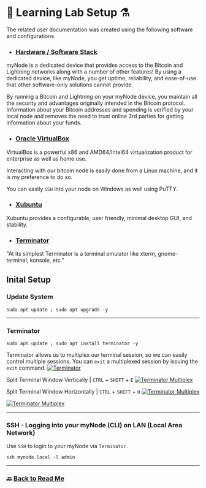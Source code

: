 # 🧪 Learning Lab Setup ⚗️

The related user documentation was created using the following software and configurations.

- ### [Hardware / Software Stack](https://github.com/e-corp-sam-sepiol/lightning/blob/main/mynode.md "Hardware / Software Stack")
myNode is a dedicated device that provides access to the Bitcoin and Lightning networks along with a number of other features! By using a dedicated device, like myNode, you get uptime, reliability, and ease-of-use that other software-only solutions cannot provide.

 By running a Bitcoin and Lightning on your myNode device, you maintain all the security and advantages originally intended in the Bitcoin protocol. Information about your Bitcoin addresses and spending is verified by your local node and removes the need to trust online 3rd parties for getting information about your funds.

-  ### [Oracle VirtualBox](https://www.virtualbox.org/ "Oracle VirtualBox")
VirtualBox is a powerful x86 and AMD64/Intel64 virtualization product for enterprise as well as home use.

 Interacting with our bitcoin node is easily done from a Linux machine, and it is my preference to do so.
 
 You can easily `SSH` into your node on Windows as well using PuTTY. 

-  ### [Xubuntu](https://xubuntu.org/ "Xubuntu")
Xubuntu provides a configurable, user friendly, minimal desktop GUI, and stability.

- ### [Terminator](https://terminator-gtk3.readthedocs.io/en/latest/ "Terminator")
"At its simplest Terminator is a terminal emulator like xterm, gnome-terminal, konsole, etc."


## Inital Setup

### Update System
```
sudo apt update ; sudo apt upgrade -y
```

------------

### Terminator
```
sudo apt update ; sudo apt install terminator -y
```

Terminator allows us to multiplex our terminal session, so we can easily control multiple sessions. You can `exit` a multiplexed session by issuing the `exit` command.
[![Terminator](https://i.imgur.com/Ml4Jimp.png "Terminator")](https://i.imgur.com/Ml4Jimp.png "Terminator")

Split Terminal Window Vertically | `CTRL` + `SHIFT` + `E`
[![Terminator Multiplex](https://i.imgur.com/A4rA6hN.png "Terminator Multiplex")](https://i.imgur.com/A4rA6hN.png "Terminator Multiplex")

Split Terminal Window Horizontally | `CTRL` + `SHIFT` + `O`
[![Terminator Multiplex](https://i.imgur.com/csF9M5z.png "Terminator Multiplex")](https://i.imgur.com/csF9M5z.png "Terminator Multiplex")

[![Terminator Multiplex](https://i.imgur.com/ubV47oD.png "Terminator Multiplex")](https://i.imgur.com/ubV47oD.png "Terminator Multiplex")

------------

### SSH - Logging into your myNode (CLI) on LAN (Local Area Network)
Use `SSH` to login to your myNode via `Terminator`.
```
ssh mynode.local -l admin
```

------------

### 🔙 [Back to Read Me](https://github.com/e-corp-sam-sepiol/bitcoin-node/blob/main/README.md "readme")
